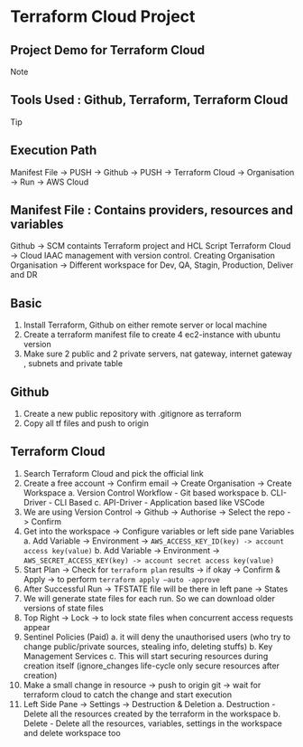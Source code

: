 # Terraform Cloud Project
## Project Demo for Terraform Cloud
>[!Note]
>## Tools Used : Github, Terraform, Terraform Cloud

>[!Tip]
>## Execution Path
>Manifest File -> PUSH -> Github -> PUSH -> Terraform Cloud -> Organisation -> Run -> AWS Cloud

## Manifest File : Contains providers, resources and variables
Github -> SCM containts Terraform project and HCL Script 
Terraform Cloud -> Cloud IAAC management with version control. Creating Organisation
Organisation -> Different workspace for Dev, QA, Stagin, Production, Deliver and DR

## Basic
1. Install Terraform, Github on either remote server or local machine
2. Create a terraform manifest file to create 4 ec2-instance with ubuntu version
3. Make sure 2 public and 2 private servers, nat gateway, internet gateway , subnets and private table

## Github 
1. Create a new public repository with .gitignore as terraform
2. Copy all tf files and push to origin

## Terraform Cloud
1. Search Terraform Cloud and pick the official link
2. Create a free account -> Confirm email -> Create Organisation -> Create Workspace
a. Version Control Workflow - Git based workspace
b. CLI-Driver - CLI Based
c. API-Driver - Application based like VSCode
3. We are using Version Control -> Github -> Authorise -> Select the repo -> Confirm 
4. Get into the workspace -> Configure variables or left side pane Variables 
a. Add Variable -> Environment -> ```AWS_ACCESS_KEY_ID(key) -> account access key(value)```
b. Add Variable -> Environment -> ```AWS_SECRET_ACCESS_KEY(key) -> account secret access key(value)```
5. Start Plan -> Check for ```terraform plan``` results -> if okay -> Confirm & Apply -> to perform ```terraform apply —auto -approve```
6. After Successful Run -> TFSTATE file will be there in left pane -> States
7. We will generate state files for each run. So we can download older versions of state files
8. Top Right -> Lock -> to lock state files when concurrent access requests appear
9. Sentinel Policies (Paid)
a. it will deny the unauthorised users (who try to change public/private sources, stealing info, deleting stuffs)
b. Key Management Services
c. This will start securing resources during creation itself (ignore_changes life-cycle only secure resources after creation)
10. Make a small change in resource -> push to origin git -> wait for terraform cloud to catch the change and start execution
11. Left Side Pane -> Settings -> Destruction & Deletion 
a. Destruction - Delete all the resources created by the terraform in the workspace
b. Delete - Delete all the resources, variables, settings in the workspace and delete workspace too
